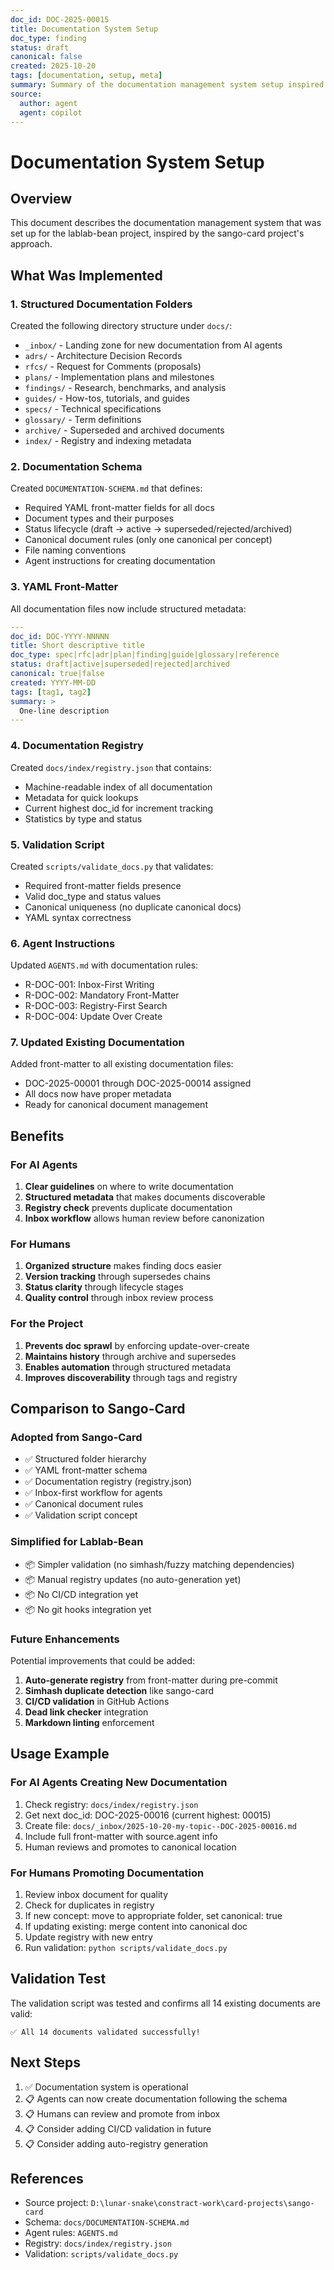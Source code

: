 ```yaml
---
doc_id: DOC-2025-00015
title: Documentation System Setup
doc_type: finding
status: draft
canonical: false
created: 2025-10-20
tags: [documentation, setup, meta]
summary: Summary of the documentation management system setup inspired by sango-card
source:
  author: agent
  agent: copilot
---
```


# Documentation System Setup

## Overview

This document describes the documentation management system that was set up for the lablab-bean project, inspired by the sango-card project's approach.

## What Was Implemented

### 1. Structured Documentation Folders

Created the following directory structure under `docs/`:

- `_inbox/` - Landing zone for new documentation from AI agents
- `adrs/` - Architecture Decision Records
- `rfcs/` - Request for Comments (proposals)
- `plans/` - Implementation plans and milestones
- `findings/` - Research, benchmarks, and analysis
- `guides/` - How-tos, tutorials, and guides
- `specs/` - Technical specifications
- `glossary/` - Term definitions
- `archive/` - Superseded and archived documents
- `index/` - Registry and indexing metadata

### 2. Documentation Schema

Created `DOCUMENTATION-SCHEMA.md` that defines:

- Required YAML front-matter fields for all docs
- Document types and their purposes
- Status lifecycle (draft → active → superseded/rejected/archived)
- Canonical document rules (only one canonical per concept)
- File naming conventions
- Agent instructions for creating documentation

### 3. YAML Front-Matter

All documentation files now include structured metadata:

```yaml
---
doc_id: DOC-YYYY-NNNNN
title: Short descriptive title
doc_type: spec|rfc|adr|plan|finding|guide|glossary|reference
status: draft|active|superseded|rejected|archived
canonical: true|false
created: YYYY-MM-DD
tags: [tag1, tag2]
summary: >
  One-line description
---
```

### 4. Documentation Registry

Created `docs/index/registry.json` that contains:

- Machine-readable index of all documentation
- Metadata for quick lookups
- Current highest doc_id for increment tracking
- Statistics by type and status

### 5. Validation Script

Created `scripts/validate_docs.py` that validates:

- Required front-matter fields presence
- Valid doc_type and status values
- Canonical uniqueness (no duplicate canonical docs)
- YAML syntax correctness

### 6. Agent Instructions

Updated `AGENTS.md` with documentation rules:

- R-DOC-001: Inbox-First Writing
- R-DOC-002: Mandatory Front-Matter
- R-DOC-003: Registry-First Search
- R-DOC-004: Update Over Create

### 7. Updated Existing Documentation

Added front-matter to all existing documentation files:

- DOC-2025-00001 through DOC-2025-00014 assigned
- All docs now have proper metadata
- Ready for canonical document management

## Benefits

### For AI Agents

1. **Clear guidelines** on where to write documentation
2. **Structured metadata** that makes documents discoverable
3. **Registry check** prevents duplicate documentation
4. **Inbox workflow** allows human review before canonization

### For Humans

1. **Organized structure** makes finding docs easier
2. **Version tracking** through supersedes chains
3. **Status clarity** through lifecycle stages
4. **Quality control** through inbox review process

### For the Project

1. **Prevents doc sprawl** by enforcing update-over-create
2. **Maintains history** through archive and supersedes
3. **Enables automation** through structured metadata
4. **Improves discoverability** through tags and registry

## Comparison to Sango-Card

### Adopted from Sango-Card

- ✅ Structured folder hierarchy
- ✅ YAML front-matter schema
- ✅ Documentation registry (registry.json)
- ✅ Inbox-first workflow for agents
- ✅ Canonical document rules
- ✅ Validation script concept

### Simplified for Lablab-Bean

- 📦 Simpler validation (no simhash/fuzzy matching dependencies)
- 📦 Manual registry updates (no auto-generation yet)
- 📦 No CI/CD integration yet
- 📦 No git hooks integration yet

### Future Enhancements

Potential improvements that could be added:

1. **Auto-generate registry** from front-matter during pre-commit
2. **Simhash duplicate detection** like sango-card
3. **CI/CD validation** in GitHub Actions
4. **Dead link checker** integration
5. **Markdown linting** enforcement

## Usage Example

### For AI Agents Creating New Documentation

1. Check registry: `docs/index/registry.json`
2. Get next doc_id: DOC-2025-00016 (current highest: 00015)
3. Create file: `docs/_inbox/2025-10-20-my-topic--DOC-2025-00016.md`
4. Include full front-matter with source.agent info
5. Human reviews and promotes to canonical location

### For Humans Promoting Documentation

1. Review inbox document for quality
2. Check for duplicates in registry
3. If new concept: move to appropriate folder, set canonical: true
4. If updating existing: merge content into canonical doc
5. Update registry with new entry
6. Run validation: `python scripts/validate_docs.py`

## Validation Test

The validation script was tested and confirms all 14 existing documents are valid:

```
✅ All 14 documents validated successfully!
```

## Next Steps

1. ✅ Documentation system is operational
2. 📋 Agents can now create documentation following the schema
3. 📋 Humans can review and promote from inbox
4. 📋 Consider adding CI/CD validation in future
5. 📋 Consider adding auto-registry generation

## References

- Source project: `D:\lunar-snake\constract-work\card-projects\sango-card`
- Schema: `docs/DOCUMENTATION-SCHEMA.md`
- Agent rules: `AGENTS.md`
- Registry: `docs/index/registry.json`
- Validation: `scripts/validate_docs.py`

